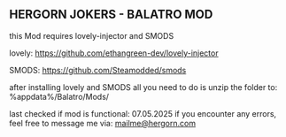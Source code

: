 HERGORN JOKERS - BALATRO MOD
----------------------------------------------------------
this Mod requires lovely-injector and SMODS

lovely: https://github.com/ethangreen-dev/lovely-injector

SMODS: https://github.com/Steamodded/smods


after installing lovely and SMODS all you need to do is unzip the folder to:
%appdata%/Balatro/Mods/

last checked if mod is functional: 07.05.2025
if you encounter any errors, feel free to message me via: mailme@hergorn.com
